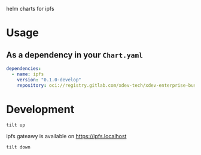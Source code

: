 helm charts for ipfs

# Usage


##

## As a dependency in your `Chart.yaml`

~~~yaml
dependencies:
  - name: ipfs
    version: "0.1.0-develop"
    repository: oci://registry.gitlab.com/xdev-tech/xdev-enterprise-business-network/ipfs/helm
~~~

# Development

```
tilt up
```

ipfs gateawy is available on https://ipfs.localhost

```
tilt down
```
